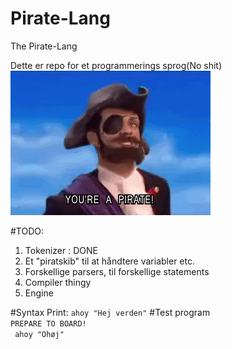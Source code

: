 # Pirate-Lang
The Pirate-Lang

Dette er repo for et programmerings sprog(No shit) <br>
![PIRATE](https://github.com/SquirrelEmpire/Pirate-Lang/blob/master/giphy.gif)

#TODO:
1. Tokenizer : DONE
2. Et "piratskib" til at håndtere variabler etc.
3. Forskellige parsers, til forskellige statements
4. Compiler thingy
5. Engine

#Syntax
Print:
<code>ahoy "Hej verden"</code>
#Test program
<code>
  PREPARE TO BOARD! 
</code><br>
<code>  ahoy "Ohøj"</code>

